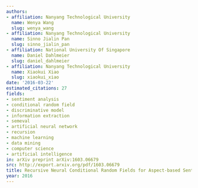 ```yaml
---
authors:
- affiliation: Nanyang Technological University
  name: Wenya Wang
  slug: wenya_wang
- affiliation: Nanyang Technological University
  name: Sinno Jialin Pan
  slug: sinno_jialin_pan
- affiliation: National University Of Singapore
  name: Daniel Dahlmeier
  slug: daniel_dahlmeier
- affiliation: Nanyang Technological University
  name: Xiaokui Xiao
  slug: xiaokui_xiao
date: '2016-03-22'
estimated_citations: 27
fields:
- sentiment analysis
- conditional random field
- discriminative model
- information extraction
- semeval
- artificial neural network
- recursion
- machine learning
- data mining
- computer science
- artificial intelligence
in: arXiv preprint arXiv:1603.06679
src: http://export.arxiv.org/pdf/1603.06679
title: Recursive Neural Conditional Random Fields for Aspect-based Sentiment Analysis
year: 2016
---
```

